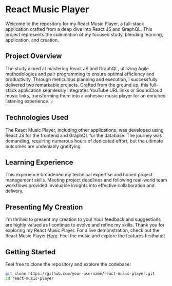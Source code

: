 # React Music Player

Welcome to the repository for my React Music Player, a full-stack application crafted from a deep dive into React JS and GraphQL. This project represents the culmination of my focused study, blending learning, application, and creation.

## Project Overview

The study aimed at mastering React JS and GraphQL, utilizing Agile methodologies and pair programming to ensure optimal efficiency and productivity. Through meticulous planning and execution, I successfully delivered two remarkable projects.
Crafted from the ground up, this full-stack application seamlessly integrates YouTube URL links or SoundCloud music links, transforming them into a cohesive music player for an enriched listening experience. 🎶

## Technologies Used

The React Music Player, including other applications, was developed using React JS for the frontend and GraphQL for the database. The journey was demanding, requiring numerous hours of dedicated effort, but the ultimate outcomes are undeniably gratifying.

## Learning Experience

This experience broadened my technical expertise and honed project management skills. Meeting project deadlines and following real-world team workflows provided invaluable insights into effective collaboration and delivery.

## Presenting My Creation

I'm thrilled to present my creation to you! Your feedback and suggestions are highly valued as I continue to evolve and refine my skills. Thank you for exploring my React Music Player.
For a live demonstration, check out the React Music Player [Here](https://thereactmusicplayer.netlify.app/). Feel the music and explore the features firsthand!

## Getting Started

Feel free to clone the repository and explore the codebase:

```bash
git clone https://github.com/your-username/react-music-player.git
cd react-music-player
